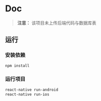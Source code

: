 # Doc  

> **注意：** 该项目未上传后端代码与数据库表

## 运行

### 安装依赖

``` bash
npm install
```

### 运行项目

``` bash
react-native run-android
react-native run-ios
```

